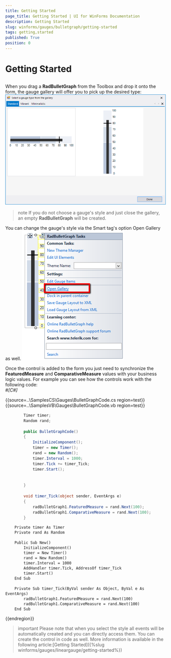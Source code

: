 ```yaml
---
title: Getting Started
page_title: Getting Started | UI for WinForms Documentation
description: Getting Started
slug: winforms/gauges/bulletgraph/getting-started
tags: getting,started
published: True
position: 0
---
```


# Getting Started



## 

When you drag a __RadBulletGraph__ from the Toolbox and drop it onto the form, the gauge gallery
          will offer you to pick up the desired type:
        ![bulletgraph-getting-started 001](images/bulletgraph-getting-started001.png)

>note If you do not choose a gauge's style and just close the gallery, an empty __RadBulletGraph__ will be created.
>


You can change the gauge's style via the Smart tag's option Open Gallery as well.
        ![bulletgraph-getting-started 002](images/bulletgraph-getting-started002.png)

Once the control is added to the form you just need to synchronize the
          __FeaturedMeasure__ and __ComparativeMeasure__ values with your business logic values.
          For example you can see how the controls work with the following code:          
        #_[C#]_

	



{{source=..\SamplesCS\Gauges\BulletGraphCode.cs region=test}} 
{{source=..\SamplesVB\Gauges\BulletGraphCode.vb region=test}} 

````C#
        Timer timer;
        Random rand;
        
        public BulletGraphCode()
        {
            InitializeComponent();
            timer = new Timer();
            rand = new Random();
            timer.Interval = 1000;
            timer.Tick += timer_Tick;
            timer.Start();
        

        }
     
        void timer_Tick(object sender, EventArgs e)
        {
            radBulletGraph1.FeaturedMeasure = rand.Next(100);
            radBulletGraph1.ComparativeMeasure = rand.Next(100);
        }
````
````VB.NET
    Private timer As Timer
    Private rand As Random

    Public Sub New()
        InitializeComponent()
        timer = New Timer()
        rand = New Random()
        timer.Interval = 1000
        AddHandler timer.Tick, AddressOf timer_Tick
        timer.Start()
    End Sub

    Private Sub timer_Tick(ByVal sender As Object, ByVal e As EventArgs)
        radBulletGraph1.FeaturedMeasure = rand.Next(100)
        radBulletGraph1.ComparativeMeasure = rand.Next(100)
    End Sub
````

{{endregion}} 




>important Please note that when you select the style all events will be automatically created and you can directly access them. 
          You can create the control in code as well. More information is available in the following article:[Getting Started]({%slug winforms/gauges/lineargauge/getting-started%})
>

